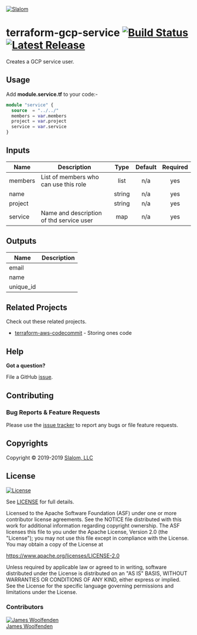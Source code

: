 [![Slalom][logo]](https://slalom.com)

# terraform-gcp-service [![Build Status](https://github.com/JamesWoolfenden/terraform-gcp-service/workflows/Verify%20and%20Bump/badge.svg?branch=master)](https://github.com/JamesWoolfenden/terraform-gcp-service) [![Latest Release](https://img.shields.io/github/release/JamesWoolfenden/terraform-gcp-service.svg)](https://github.com/JamesWoolfenden/terraform-gcp-service/releases/latest)

Creates a GCP service user.

## Usage

Add **module.service.tf** to your code:-

```terraform
module "service" {
  source  = "../../"
  members = var.members
  project = var.project
  service = var.service
}
```

<!-- BEGINNING OF PRE-COMMIT-TERRAFORM DOCS HOOK -->

## Inputs

| Name    | Description                              |  Type  | Default | Required |
| ------- | ---------------------------------------- | :----: | :-----: | :------: |
| members | List of members who can use this role    |  list  |   n/a   |   yes    |
| name    |                                          | string |   n/a   |   yes    |
| project |                                          | string |   n/a   |   yes    |
| service | Name and description of thd service user |  map   |   n/a   |   yes    |

## Outputs

| Name      | Description |
| --------- | ----------- |
| email     |             |
| name      |             |
| unique_id |             |

<!-- END OF PRE-COMMIT-TERRAFORM DOCS HOOK -->

## Related Projects

Check out these related projects.

- [terraform-aws-codecommit](https://github.com/jameswoolfenden/terraform-aws-codebuild) - Storing ones code

## Help

**Got a question?**

File a GitHub [issue](https://github.com/jameswoolfenden/terraform-aws-service/issues).

## Contributing

### Bug Reports & Feature Requests

Please use the [issue tracker](https://github.com/jameswoolfenden/terraform-aws-service/issues) to report any bugs or file feature requests.

## Copyrights

Copyright © 2019-2019 [Slalom, LLC](https://slalom.com)

## License

[![License](https://img.shields.io/badge/License-Apache%202.0-blue.svg)](https://opensource.org/licenses/Apache-2.0)

See [LICENSE](LICENSE) for full details.

Licensed to the Apache Software Foundation (ASF) under one
or more contributor license agreements. See the NOTICE file
distributed with this work for additional information
regarding copyright ownership. The ASF licenses this file
to you under the Apache License, Version 2.0 (the
"License"); you may not use this file except in compliance
with the License. You may obtain a copy of the License at

<https://www.apache.org/licenses/LICENSE-2.0>

Unless required by applicable law or agreed to in writing,
software distributed under the License is distributed on an
"AS IS" BASIS, WITHOUT WARRANTIES OR CONDITIONS OF ANY
KIND, either express or implied. See the License for the
specific language governing permissions and limitations
under the License.

### Contributors

[![James Woolfenden][jameswoolfenden_avatar]][jameswoolfenden_homepage]<br/>[James Woolfenden][jameswoolfenden_homepage]

[jameswoolfenden_homepage]: https://github.com/jameswoolfenden
[jameswoolfenden_avatar]: https://github.com/jameswoolfenden.png?size=150
[logo]: https://gist.githubusercontent.com/JamesWoolfenden/5c457434351e9fe732ca22b78fdd7d5e/raw/15933294ae2b00f5dba6557d2be88f4b4da21201/slalom-logo.png
[website]: https://slalom.com
[github]: https://github.com/jameswoolfenden
[linkedin]: https://www.linkedin.com/company/slalom-consulting/
[twitter]: https://twitter.com/Slalom
[share_twitter]: https://twitter.com/intent/tweet/?text=terraform-aws-service&url=https://github.com/jameswoolfenden/terraform-aws-service
[share_linkedin]: https://www.linkedin.com/shareArticle?mini=true&title=terraform-aws-service&url=https://github.com/jameswoolfenden/terraform-aws-service
[share_reddit]: https://reddit.com/submit/?url=https://github.com/jameswoolfenden/terraform-aws-service
[share_facebook]: https://facebook.com/sharer/sharer.php?u=https://github.com/jameswoolfenden/terraform-aws-service
[share_email]: mailto:?subject=terraform-aws-service&body=https://github.com/jameswoolfenden/terraform-aws-service
